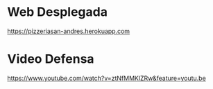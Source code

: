 # Web Desplegada
https://pizzeriasan-andres.herokuapp.com

# Video Defensa
https://www.youtube.com/watch?v=ztNfMMKlZRw&feature=youtu.be

